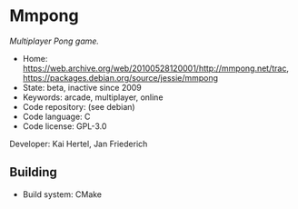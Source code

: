 # Mmpong

_Multiplayer Pong game._

- Home: https://web.archive.org/web/20100528120001/http://mmpong.net/trac, https://packages.debian.org/source/jessie/mmpong
- State: beta, inactive since 2009
- Keywords: arcade, multiplayer, online
- Code repository: (see debian)
- Code language: C
- Code license: GPL-3.0

Developer: Kai Hertel, Jan Friederich

## Building

- Build system: CMake